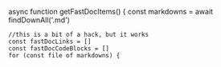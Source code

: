 
async function getFastDocItems() {
    const markdowns = await findDownAll('.md')

    //this is a bit of a hack, but it works
    const fastDocLinks = []
    const fastDocCodeBlocks = []
    for (const file of markdowns) {